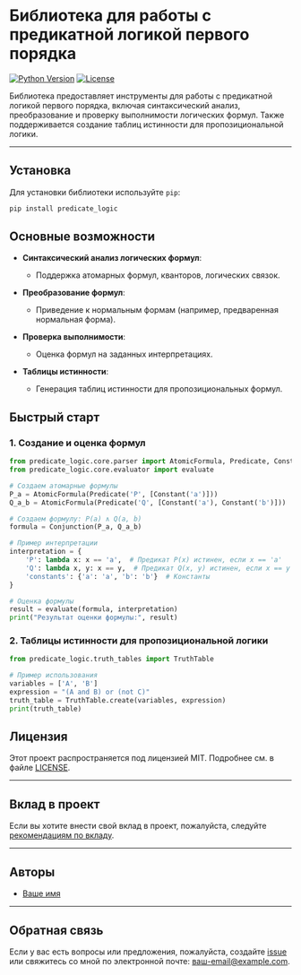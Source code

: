 # Библиотека для работы с предикатной логикой первого порядка

[![Python Version](https://img.shields.io/badge/python-3.7%2B-blue)](https://www.python.org/)
[![License](https://img.shields.io/badge/license-MIT-green)](https://opensource.org/licenses/MIT)

Библиотека предоставляет инструменты для работы с предикатной логикой первого порядка, включая синтаксический анализ, преобразование и проверку выполнимости логических формул. Также поддерживается создание таблиц истинности для пропозициональной логики.

---

## Установка

Для установки библиотеки используйте `pip`:

```bash
pip install predicate_logic
```

## Основные возможности

- **Синтаксический анализ логических формул**:
  - Поддержка атомарных формул, кванторов, логических связок.

- **Преобразование формул**:
  - Приведение к нормальным формам (например, предваренная нормальная форма).

- **Проверка выполнимости**:
  - Оценка формул на заданных интерпретациях.

- **Таблицы истинности**:
  - Генерация таблиц истинности для пропозициональных формул.

## Быстрый старт

### 1. Создание и оценка формул

```python
from predicate_logic.core.parser import AtomicFormula, Predicate, Constant, Conjunction
from predicate_logic.core.evaluator import evaluate

# Создаем атомарные формулы
P_a = AtomicFormula(Predicate('P', [Constant('a')]))
Q_a_b = AtomicFormula(Predicate('Q', [Constant('a'), Constant('b')]))

# Создаем формулу: P(a) ∧ Q(a, b)
formula = Conjunction(P_a, Q_a_b)

# Пример интерпретации
interpretation = {
    'P': lambda x: x == 'a',  # Предикат P(x) истинен, если x == 'a'
    'Q': lambda x, y: x == y,  # Предикат Q(x, y) истинен, если x == y
    'constants': {'a': 'a', 'b': 'b'}  # Константы
}

# Оценка формулы
result = evaluate(formula, interpretation)
print("Результат оценки формулы:", result)
```
### 2. Таблицы истинности для пропозициональной логики

```python
from predicate_logic.truth_tables import TruthTable

# Пример использования
variables = ['A', 'B']
expression = "(A and B) or (not C)"
truth_table = TruthTable.create(variables, expression)
print(truth_table)
```
## Лицензия

Этот проект распространяется под лицензией MIT. Подробнее см. в файле [LICENSE](LICENSE).

---

## Вклад в проект

Если вы хотите внести свой вклад в проект, пожалуйста, следуйте [рекомендациям по вкладу](CONTRIBUTING.md).

---

## Авторы

- [Ваше имя](https://github.com/ваш-профиль)

---

## Обратная связь

Если у вас есть вопросы или предложения, пожалуйста, создайте [issue](https://github.com/ваш-репозиторий/issues) или свяжитесь со мной по электронной почте: [ваш-email@example.com](mailto:ваш-email@example.com).